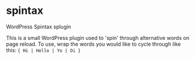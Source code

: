 # spintax
WordPress Spintax splugin

This is a small WordPress plugin used to 'spin' through alternative words on page reload.
To use, wrap the words you would like to cycle through like this: `{ Hi | Hello | Yo | Oi }`
